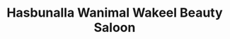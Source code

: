 ---
title: "Hasbunalla Wanimal Wakeel Beauty Saloon"
url: /accra/hasbunalla-wanimal-wakeel-beauty-saloon/
shop: hairdresser
---